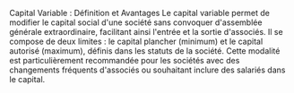 Capital Variable : Définition et Avantages
Le capital variable permet de modifier le capital social d'une société sans convoquer d'assemblée générale extraordinaire, facilitant ainsi l'entrée et la sortie d'associés.
Il se compose de deux limites : le capital plancher (minimum) et le capital autorisé (maximum), définis dans les statuts de la société.
Cette modalité est particulièrement recommandée pour les sociétés avec des changements fréquents d'associés ou souhaitant inclure des salariés dans le capital.
